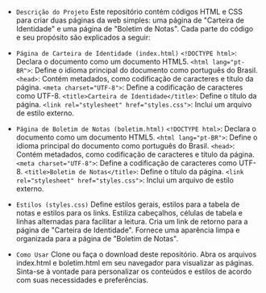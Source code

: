 - <code>Descrição do Projeto</code>
Este repositório contém códigos HTML e CSS para criar duas páginas da web simples: uma página de "Carteira de Identidade" e uma página de "Boletim de Notas". Cada parte do código e seu propósito são explicados a seguir:

- <code>Página de Carteira de Identidade (index.html)</code>
`<!DOCTYPE html>`: Declara o documento como um documento HTML5.
`<html lang="pt-BR">`: Define o idioma principal do documento como português do Brasil.
`<head>`: Contém metadados, como codificação de caracteres e título da página.
`<meta charset="UTF-8">`: Define a codificação de caracteres como UTF-8.
`<title>Carteira de Identidade</title>`: Define o título da página.
`<link rel="stylesheet" href="styles.css">`: Inclui um arquivo de estilo externo.

- <code>Página de Boletim de Notas (boletim.html)</code>
`<!DOCTYPE html>`: Declara o documento como um documento HTML5.
`<html lang="pt-BR">`: Define o idioma principal do documento como português do Brasil.
`<head>`: Contém metadados, como codificação de caracteres e título da página.
`<meta charset="UTF-8">`: Define a codificação de caracteres como UTF-8.
`<title>Boletim de Notas</title>`: Define o título da página.
`<link rel="stylesheet" href="styles.css">`: Inclui um arquivo de estilo externo.

- <code>Estilos (styles.css)</code>
Define estilos gerais, estilos para a tabela de notas e estilos para os links.
Estiliza cabeçalhos, células de tabela e linhas alternadas para facilitar a leitura.
Cria um link de retorno para a página de "Carteira de Identidade".
Fornece uma aparência limpa e organizada para a página de "Boletim de Notas".

- <code>Como Usar</code>
Clone ou faça o download deste repositório.
Abra os arquivos index.html e boletim.html em seu navegador para visualizar as páginas.
Sinta-se à vontade para personalizar os conteúdos e estilos de acordo com suas necessidades e preferências.
